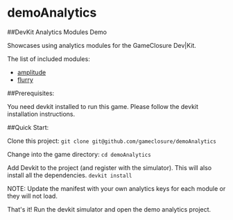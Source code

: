 demoAnalytics
=================

##DevKit Analytics Modules Demo

Showcases using analytics modules for the GameClosure Dev|Kit.

The list of included modules:

- [amplitude](https://github.com/gameclosure/amplitude)
- [flurry](https://github.com/gameclosure/flurry)


##Prerequisites:

You need devkit installed to run this game. Please follow the devkit
installation instructions.


##Quick Start:

Clone this project:
`git clone git@github.com/gameclosure/demoAnalytics`

Change into the game directory:
`cd demoAnalytics`

Add Devkit to the project (and register with the simulator). This will also
install all the dependencies.
`devkit install`

NOTE: Update the manifest with your own analytics keys for each module or they will
not load.

That's it! Run the devkit simulator and open the demo analytics project.
